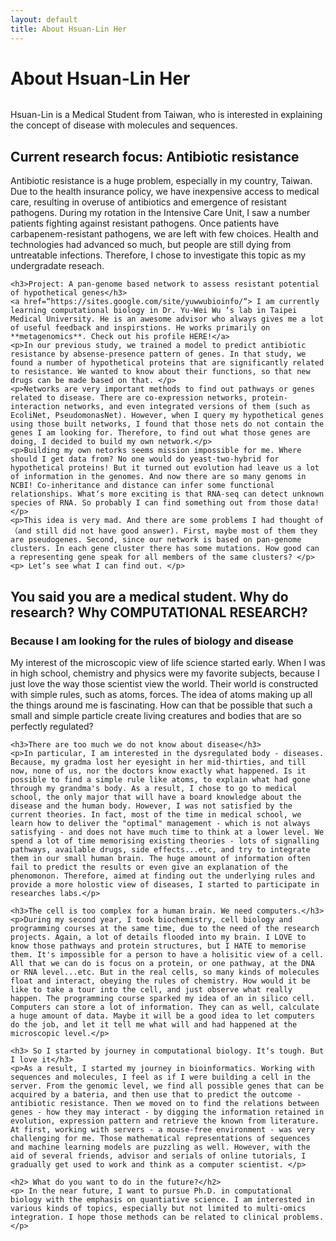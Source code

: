 ```yaml
---
layout: default
title: About Hsuan-Lin Her
---
```


<div class="post">
	<h1 class="pageTitle">About Hsuan-Lin Her</h1>
	<img src="{{ '/assets/img/her.jpg' | prepend: site.baseurl }}" alt="">
	<p class="intro">Hsuan-Lin is a Medical Student from Taiwan, who is interested in explaining the concept of disease with molecules and sequences.</p>

   <h2>Current research focus: Antibiotic resistance</h2>
   <p>Antibiotic resistance is a huge problem, especially in my country, Taiwan. Due to the health insurance policy, we have inexpensive access to medical care, resulting in overuse of antibiotics and emergence of resistant pathogens. During my rotation in the Intensive Care Unit, I saw a number patients fighting against resistant pathogens. Once patients have carbapenem-resistant pathogens, we are left with few choices. Health and technologies had advanced so much, but people are still dying from untreatable infections. Therefore, I chose to investigate this topic as my undergradate reseach.</p>

    <h3>Project: A pan-genome based network to assess resistant potential of hypothetical genes</h3>
    <a href=“https://sites.google.com/site/yuwwubioinfo/“> I am currently learning computational biology in Dr. Yu-Wei Wu ‘s lab in Taipei Medical University. He is an awesome advisor who always gives me a lot of useful feedback and inspirstions. He works primarily on **metagenomics**. Check out his profile HERE!</a>
    <p>In our previous study, we trained a model to predict antibiotic resistance by absense-presence pattern of genes. In that study, we found a number of hypothetical proteins that are significantly related to resistance. We wanted to know about their functions, so that new drugs can be made based on that. </p>
    <p>Networks are very important methods to find out pathways or genes related to disease. There are co-expression networks, protein-interaction networks, and even integrated versions of them (such as EcoliNet, PseudomonasNet). However, when I query my hypothetical genes using those built networks, I found that those nets do not contain the genes I am looking for. Therefore, to find out what those genes are doing, I decided to build my own network.</p>
    <p>Building my own netorks seems mission impossible for me. Where should I get data from? No one would do yeast-two-hybrid for hypothetical proteins! But it turned out evolution had leave us a lot of information in the genomes. And now there are so many genoms in NCBI! Co-inheritance and distance can infer some functional relationships. What‘s more exciting is that RNA-seq can detect unknown species of RNA. So probably I can find something out from those data!</p>
    <p>This idea is very mad. And there are some problems I had thought of （and still did not have good answer). First, maybe most of them they are pseudogenes. Second, since our network is based on pan-genome clusters. In each gene cluster there has some mutations. How good can a representing gene speak for all members of the same clusters? </p>
    <p> Let‘s see what I can find out. </p>



   <h2>You said you are a medical student. Why do research? Why COMPUTATIONAL RESEARCH?</h2>

   <h3> Because I am looking for the rules of biology and disease</h3>
	<p> My interest of the microscopic view of life science started early. When I was in high school, chemistry and physics were my favorite subjects, because I just love the way those scientist view the world. Their world is constructed with simple rules, such as atoms, forces. The idea of atoms making up all the things around me is fascinating. How can that be possible that such a small and simple particle create living creatures and bodies that are so perfectly regulated?</p>

    <h3>There are too much we do not know about disease</h3>
    <p>In particular, I am interested in the dysregulated body - diseases. Because, my gradma lost her eyesight in her mid-thirties, and till now, none of us, nor the doctors know exactly what happened. Is it possible to find a simple rule like atoms, to explain what had gone through my grandma's body. As a result, I chose to go to medical school, the only major that will have a board knowledge about the disease and the human body. However, I was not satisfied by the current theories. In fact, most of the time in medical school, we learn how to deliver the "optimal" management - which is not always satisfying - and does not have much time to think at a lower level. We spend a lot of time memorising existing theories - lots of signalling pathways, available drugs, side effects...etc, and try to integrate them in our small human brain. The huge amount of information often fail to predict the results or even give an explanation of the phenomonon. Therefore, aimed at finding out the underlying rules and provide a more holostic view of diseases, I started to participate in researches labs.</p>

    <h3>The cell is too complex for a human brain. We need computers.</h3>
    <p>During my second year, I took biochemistry, cell biology and programming courses at the same time, due to the need of the research projects. Again, a lot of details flooded into my brain. I LOVE to know those pathways and protein structures, but I HATE to memorise them. It's impossible for a person to have a holisitic view of a cell. All that we can do is focus on a protein, or one pathway, at the DNA or RNA level...etc. But in the real cells, so many kinds of molecules float and interact, obeying the rules of chemistry. How would it be like to take a tour into the cell, and just observe what really happen. The programming course sparked my idea of an in silico cell. Computers can store a lot of information. They can as well, calculate a huge amount of data. Maybe it will be a good idea to let computers do the job, and let it tell me what will and had happened at the microscopic level.</p>

    <h3> So I started by journey in computational biology. It‘s tough. But I love it</h3>
    <p>As a result, I started my journey in bioinformatics. Working with sequences and molecules, I feel as if I were building a cell in the server. From the genomic level, we find all possible genes that can be acquired by a bateria, and then use that to predict the outcome - antibiotic resistance. Then we moved on to find the relations between genes - how they may interact - by digging the information retained in evolution, expression pattern and retrieve the known from literature. At first, working with servers - a mouse-free environment - was very challenging for me. Those mathematical representations of sequences and machine learning models are puzzling as well. However, with the aid of several friends, advisor and serials of online tutorials, I gradually get used to work and think as a computer scientist. </p>
    
    <h2> What do you want to do in the future?</h2>
    <p> In the near future, I want to pursue Ph.D. in computational biology with the emphasis on quantiative science. I am interested in various kinds of topics, especially but not limited to multi-omics integration. I hope those methods can be related to clinical problems. </p>
	
	
</div>
